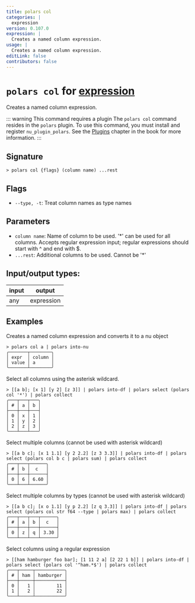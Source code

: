 ```yaml
---
title: polars col
categories: |
  expression
version: 0.107.0
expression: |
  Creates a named column expression.
usage: |
  Creates a named column expression.
editLink: false
contributors: false
---
```

<!-- This file is automatically generated. Please edit the command in https://github.com/nushell/nushell instead. -->

# `polars col` for [expression](/commands/categories/expression.md)

<div class='command-title'>Creates a named column expression.</div>

::: warning This command requires a plugin
The `polars col` command resides in the `polars` plugin.
To use this command, you must install and register `nu_plugin_polars`.
See the [Plugins](/book/plugins.html) chapter in the book for more information.
:::


## Signature

```> polars col {flags} (column name) ...rest```

## Flags

 -  `--type, -t`: Treat column names as type names

## Parameters

 -  `column name`: Name of column to be used. '*' can be used for all columns. Accepts regular expression input; regular expressions should start with ^ and end with $.
 -  `...rest`: Additional columns to be used. Cannot be '*'


## Input/output types:

| input | output     |
| ----- | ---------- |
| any   | expression |
## Examples

Creates a named column expression and converts it to a nu object
```nu
> polars col a | polars into-nu
╭───────┬────────╮
│ expr  │ column │
│ value │ a      │
╰───────┴────────╯
```

Select all columns using the asterisk wildcard.
```nu
> [[a b]; [x 1] [y 2] [z 3]] | polars into-df | polars select (polars col '*') | polars collect
╭───┬───┬───╮
│ # │ a │ b │
├───┼───┼───┤
│ 0 │ x │ 1 │
│ 1 │ y │ 2 │
│ 2 │ z │ 3 │
╰───┴───┴───╯

```

Select multiple columns (cannot be used with asterisk wildcard)
```nu
> [[a b c]; [x 1 1.1] [y 2 2.2] [z 3 3.3]] | polars into-df | polars select (polars col b c | polars sum) | polars collect
╭───┬───┬──────╮
│ # │ b │  c   │
├───┼───┼──────┤
│ 0 │ 6 │ 6.60 │
╰───┴───┴──────╯

```

Select multiple columns by types (cannot be used with asterisk wildcard)
```nu
> [[a b c]; [x o 1.1] [y p 2.2] [z q 3.3]] | polars into-df | polars select (polars col str f64 --type | polars max) | polars collect
╭───┬───┬───┬──────╮
│ # │ a │ b │  c   │
├───┼───┼───┼──────┤
│ 0 │ z │ q │ 3.30 │
╰───┴───┴───┴──────╯

```

Select columns using a regular expression
```nu
> [[ham hamburger foo bar]; [1 11 2 a] [2 22 1 b]] | polars into-df | polars select (polars col '^ham.*$') | polars collect
╭───┬─────┬───────────╮
│ # │ ham │ hamburger │
├───┼─────┼───────────┤
│ 0 │   1 │        11 │
│ 1 │   2 │        22 │
╰───┴─────┴───────────╯

```
